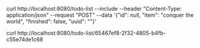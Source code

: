 curl http://localhost:8080/todo-list \--include \--header "Content-Type: application/json" \--request "POST" \--data '{"id": null, "item": "conquer the world", "finished": false, "uuid": ""}'

curl http://localhost:8080/todo-list/65467ef8-2f32-4805-b4fb-c55e74de1c68
